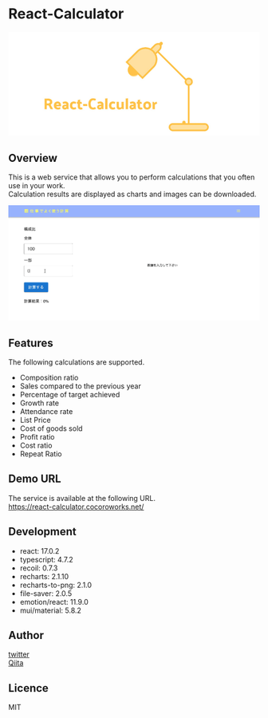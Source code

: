 # React-Calculator

![image](https://raw.githubusercontent.com/Naughty1029/React-Calculator/main/mainvisual.jpg)

## Overview
This is a web service that allows you to perform calculations that you often use in your work.  
Calculation results are displayed as charts and images can be downloaded.

![gif](https://raw.githubusercontent.com/Naughty1029/React-Calculator/main/explanation.gif)

## Features
The following calculations are supported.

- Composition ratio
- Sales compared to the previous year
- Percentage of target achieved
- Growth rate
- Attendance rate
- List Price
- Cost of goods sold
- Profit ratio
- Cost ratio
- Repeat Ratio

## Demo URL
The service is available at the following URL.  
https://react-calculator.cocoroworks.net/

## Development
- react: 17.0.2
- typescript: 4.7.2
- recoil: 0.7.3
- recharts: 2.1.10
- recharts-to-png: 2.1.0
- file-saver: 2.0.5
- emotion/react: 11.9.0
- mui/material: 5.8.2

## Author
[twitter](https://twitter.com/masa_and_so_on)  
[Qiita](https://qiita.com/Naughty1029)

## Licence
MIT
